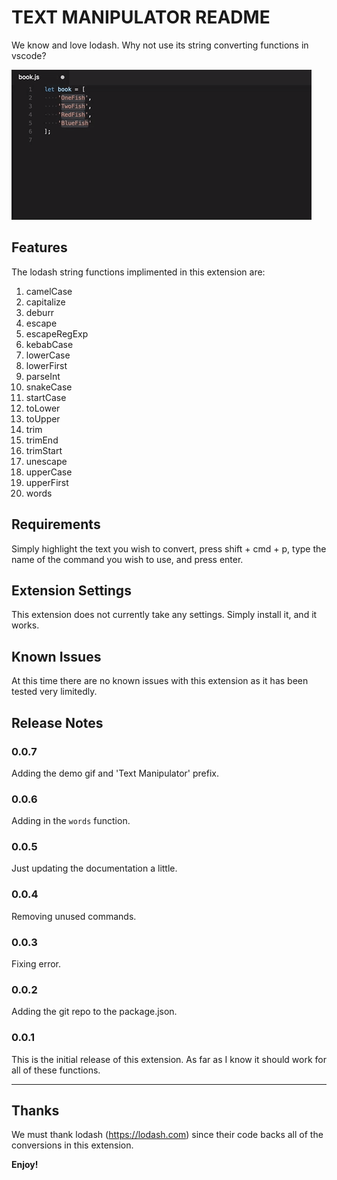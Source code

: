 # TEXT MANIPULATOR README

We know and love lodash. Why not use its string converting functions in vscode?

![Alt text](images/demo.gif?raw=true "Demo Gif")

## Features

The lodash string functions implimented in this extension are:

1.  camelCase
2.  capitalize
3.  deburr
4.  escape
5.  escapeRegExp
6.  kebabCase
7.  lowerCase
8.  lowerFirst
9.  parseInt
10. snakeCase
11. startCase
12. toLower
13. toUpper
14. trim
15. trimEnd
16. trimStart
17. unescape
18. upperCase
19. upperFirst
20. words

## Requirements

Simply highlight the text you wish to convert, press shift + cmd + p, type the name of the command you wish to use, and press enter.

## Extension Settings

This extension does not currently take any settings. Simply install it, and it works.

## Known Issues

At this time there are no known issues with this extension as it has been tested very limitedly.

## Release Notes

### 0.0.7

Adding the demo gif and 'Text Manipulator' prefix.

### 0.0.6

Adding in the `words` function.

### 0.0.5

Just updating the documentation a little.

### 0.0.4

Removing unused commands.

### 0.0.3

Fixing error.

### 0.0.2

Adding the git repo to the package.json.

### 0.0.1

This is the initial release of this extension. As far as I know it should work for all of these functions.

-----------------------------------------------------------------------------------------------------------

## Thanks

We must thank lodash (https://lodash.com) since their code backs all of the conversions in this extension.

**Enjoy!**
